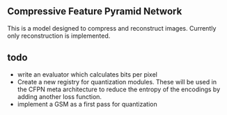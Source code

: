 ## Compressive Feature Pyramid Network
This is a model designed to compress and reconstruct images. Currently only reconstruction is implemented.


## todo
* write an evaluator which calculates bits per pixel 
* Create a new registry for quantization modules. These will be used in the CFPN 
meta architecture to reduce the entropy of the encodings by adding another loss function. 
* implement a GSM as a first pass for quantization